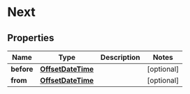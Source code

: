 
# Next

## Properties
Name | Type | Description | Notes
------------ | ------------- | ------------- | -------------
**before** | [**OffsetDateTime**](OffsetDateTime.md) |  |  [optional]
**from** | [**OffsetDateTime**](OffsetDateTime.md) |  |  [optional]



